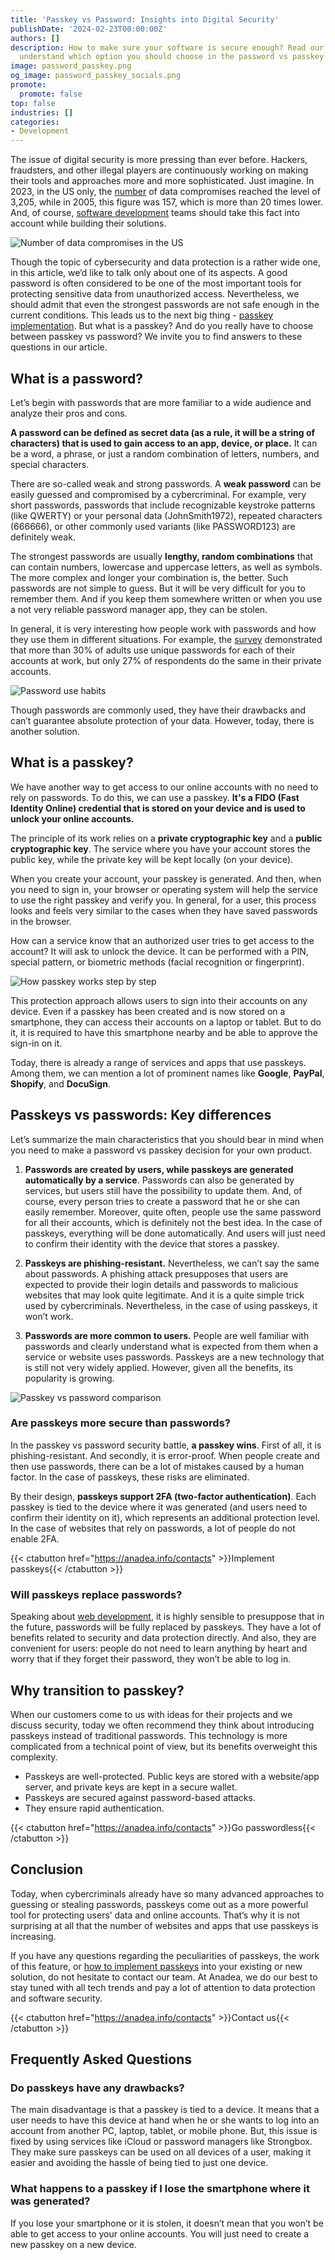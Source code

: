 ```yaml
---
title: 'Passkey vs Password: Insights into Digital Security'
publishDate: '2024-02-23T00:00:00Z'
authors: []
description: How to make sure your software is secure enough? Read our blog post to
  understand which option you should choose in the password vs passkey confrontation.
image: password_passkey.png
og_image: password_passkey_socials.png
promote:
  promote: false
top: false
industries: []
categories:
- Development
---
```

The issue of digital security is more pressing than ever before. Hackers, fraudsters, and other illegal players are continuously working on making their tools and approaches more and more sophisticated. Just imagine. In 2023, in the US only, the <a href="https://www.statista.com/statistics/273550/data-breaches-recorded-in-the-united-states-by-number-of-breaches-and-records-exposed/" target="_blank">number</a> of data compromises reached the level of 3,205, while in 2005, this figure was 157, which is more than 20 times lower. And, of course, <a href="https://anadea.info/services/custom-software-development" target="_blank">software development</a> teams should take this fact into account while building their solutions.

![Number of data compromises in the US](Number_of_data_compromises__US_.png)

Though the topic of cybersecurity and data protection is a rather wide one, in this article, we’d like to talk only about one of its aspects. A good password is often considered to be one of the most important tools for protecting sensitive data from unauthorized access. Nevertheless, we should admit that even the strongest passwords are not safe enough in the current conditions. This leads us to the next big thing - <a href="https://anadea.info/services/passkey">passkey implementation</a>. But what is a passkey? And do you really have to choose between passkey vs password? We invite you to find answers to these questions in our article.

## What is a password?

Let’s begin with passwords that are more familiar to a wide audience and analyze their pros and cons.

**A password can be defined as secret data (as a rule, it will be a string of characters) that is used to gain access to an app, device, or place.** It can be a word, a phrase, or just a random combination of letters, numbers, and special characters.

There are so-called weak and strong passwords. A **weak password** can be easily guessed and compromised by a cybercriminal. For example, very short passwords, passwords that include recognizable keystroke patterns (like QWERTY) or your personal data (JohnSmith1972), repeated characters (666666), or other commonly used variants (like PASSWORD123) are definitely weak.

The strongest passwords are usually **lengthy, random combinations** that can contain numbers, lowercase and uppercase letters, as well as symbols. The more complex and longer your combination is, the better. Such passwords are not simple to guess. But it will be very difficult for you to remember them. And if you keep them somewhere written or when you use a not very reliable password manager app, they can be stolen.

In general, it is very interesting how people work with passwords and how they use them in different situations. For example, the <a href="https://www.statista.com/statistics/1147407/password-habits-adults-worldwide/" target="_blank">survey</a> demonstrated that more than 30% of adults use unique passwords for each of their accounts at work, but only 27% of respondents do the same in their private accounts.

![Password use habits](password_use_graph.png)

Though passwords are commonly used, they have their drawbacks and can’t guarantee absolute protection of your data. However, today, there is another solution.

## What is a passkey?

We have another way to get access to our online accounts with no need to rely on passwords. To do this, we can use a passkey. **It's a FIDO (Fast Identity Online) credential that is stored on your device and is used to unlock your online accounts.**

The principle of its work relies on a **private cryptographic key** and a **public cryptographic key**. The service where you have your account stores the public key, while the private key will be kept locally (on your device).

When you create your account, your passkey is generated. And then, when you need to sign in, your browser or operating system will help the service to use the right passkey and verify you. In general, for a user, this process looks and feels very similar to the cases when they have saved passwords in the browser.

How can a service know that an authorized user tries to get access to the account? It will ask to unlock the device. It can be performed with a PIN, special pattern, or biometric methods (facial recognition or fingerprint).

![How passkey works step by step](How__Passkey_Works.png)

This protection approach allows users to sign into their accounts on any device. Even if a passkey has been created and is now stored on a smartphone, they can access their accounts on a laptop or tablet. But to do it, it is required to have this smartphone nearby and be able to approve the sign-in on it.

Today, there is already a range of services and apps that use passkeys. Among them, we can mention a lot of prominent names like **Google**, **PayPal**, **Shopify**, and **DocuSign**.

## Passkeys vs passwords: Key differences

Let’s summarize the main characteristics that you should bear in mind when you need to make a password vs passkey decision for your own product.

1. **Passwords are created by users, while passkeys are generated automatically by a service**. Passwords can also be generated by services, but users still have the possibility to update them. And, of course, every person tries to create a password that he or she can easily remember. Moreover, quite often, people use the same password for all their accounts, which is definitely not the best idea. In the case of passkeys, everything will be done automatically. And users will just need to confirm their identity with the device that stores a passkey.

2. **Passkeys are phishing-resistant.** Nevertheless, we can’t say the same about passwords. A phishing attack presupposes that users are expected to provide their login details and passwords to malicious websites that may look quite legitimate. And it is a quite simple trick used by cybercriminals. Nevertheless, in the case of using passkeys, it won’t work.

3. **Passwords are more common to users.** People are well familiar with passwords and clearly understand what is expected from them when a service or website uses passwords. Passkeys are a new technology that is still not very widely applied. However, given all the benefits, its popularity is growing.

![Passkey vs password comparison](Passwords_vs_Passkeys__Key_Differences.png)

### Are passkeys more secure than passwords?

In the passkey vs password security battle, **a passkey wins**. First of all, it is phishing-resistant. And secondly, it is error-proof. When people create and then use passwords, there can be a lot of mistakes caused by a human factor. In the case of passkeys, these risks are eliminated.

By their design, **passkeys support 2FA (two-factor authentication)**. Each passkey is tied to the device where it was generated (and users need to confirm their identity on it), which represents an additional protection level. In the case of websites that rely on passwords, a lot of people do not enable 2FA.

{{< ctabutton href="https://anadea.info/contacts" >}}Implement passkeys{{< /ctabutton >}}

### Will passkeys replace passwords?

Speaking about <a href="https://anadea.info/services/web-development" target="_blank">web development</a>, it is highly sensible to presuppose that in the future, passwords will be fully replaced by passkeys. They have a lot of benefits related to security and data protection directly. And also, they are convenient for users: people do not need to learn anything by heart and worry that if they forget their password, they won’t be able to log in.

## Why transition to passkey?

When our customers come to us with ideas for their projects and we discuss security, today we often recommend they think about introducing passkeys instead of traditional passwords. This technology is more complicated from a technical point of view, but its benefits overweight this complexity.

- Passkeys are well-protected. Public keys are stored with a website/app server, and private keys are kept in a secure wallet.
- Passkeys are secured against password-based attacks.
- They ensure rapid authentication.

{{< ctabutton href="https://anadea.info/contacts" >}}Go passwordless{{< /ctabutton >}}

## Conclusion

Today, when cybercriminals already have so many advanced approaches to guessing or stealing passwords, passkeys come out as a more powerful tool for protecting users’ data and online accounts. That’s why it is not surprising at all that the number of websites and apps that use passkeys is increasing.

If you have any questions regarding the peculiarities of passkeys, the work of this feature, or <a href="https://anadea.info/blog/how-to-implement-passkeys" target="_blank">how to implement passkeys</a> into your existing or new solution, do not hesitate to contact our team. At Anadea, we do our best to stay tuned with all tech trends and pay a lot of attention to data protection and software security.

{{< ctabutton href="https://anadea.info/contacts" >}}Contact us{{< /ctabutton >}}

## Frequently Asked Questions

### Do passkeys have any drawbacks?

The main disadvantage is that a passkey is tied to a device. It means that a user needs to have this device at hand when he or she wants to log into an account from another PC, laptop, tablet, or mobile phone. But, this issue is fixed by using services like iCloud or password managers like Strongbox. They make sure passkeys can be used on all devices of a user, making it easier and avoiding the hassle of being tied to just one device.

### What happens to a passkey if I lose the smartphone where it was generated?

If you lose your smartphone or it is stolen, it doesn’t mean that you won’t be able to get access to your online accounts. You will just need to create a new passkey on a new device.

<script type="application/ld+json">
{
 "@context": "https://schema.org",
 "@type": "FAQPage",
 "mainEntity": [
  {
   "@type": "Question",
   "name": "What is a password?",
   "acceptedAnswer": [
    {
     "@type": "Answer",
     "text": "A password can be defined as secret data (as a rule, it will be a string of characters) that is used to gain access to an app, device, or place. It can be a word, a phrase, or just a random combination of letters, numbers, and special characters."
    }
   ]
  },
  {
   "@type": "Question",
   "name": "What is a passkey?",
   "acceptedAnswer": [
    {
     "@type": "Answer",
     "text": "Passket is a FIDO (Fast Identity Online) credential that is stored on your device and is used to unlock your online accounts. The principle of its work relies on a private cryptographic key and a public cryptographic key. The service where you have your account stores the public key, while the private key will be kept locally (on your device). When you create your account, your passkey is generated. And then, when you need to sign in, your browser or operating system will help the service to use the right passkey and verify you. In general, for a user, this process looks and feels very similar to the cases when they have saved passwords in the browser."
    }
   ]
  },
  {
   "@type": "Question",
   "name": "Will passkeys replace passwords?",
   "acceptedAnswer": [
    {
     "@type": "Answer",
     "text": "It is highly sensible to presuppose that in the future, passwords will be fully replaced by passkeys. They have a lot of benefits related to security and data protection directly. And also, they are convenient for users: people do not need to learn anything by heart and worry that if they forget their password, they won’t be able to log in."
    }
   ]
  },
  {
   "@type": "Question",
   "name": "What are the differences between passkeys vs. passwods?",
   "acceptedAnswer": [
    {
     "@type": "Answer",
     "text": "While passwords are user-created and susceptible to phishing, passkeys are automatically generated and resist phishing attempts, making them the more secure and user-friendly option despite being newer."
    }
   ]
  },
   {
   "@type": "Question",
   "name": "Do passkeys have any drawbacks?",
   "acceptedAnswer": [
    {
     "@type": "Answer",
     "text": "The main disadvantage is that a passkey is tied to a device. It means that a user needs to have this device at hand when he or she wants to log into an account from another PC, laptop, tablet, or mobile phone. But, this issue is fixed by using services like iCloud or password managers like Strongbox. They make sure passkeys can be used on all devices of a user, making it easier and avoiding the hassle of being tied to just one device."
    }
   ]
  },
  {
   "@type": "Question",
   "name": "What happens to a passkey if I lose the smartphone where it was generated?",
   "acceptedAnswer": [
    {
     "@type": "Answer",
     "text": "If you lose your smartphone or it is stolen, it doesn’t mean that you won’t be able to get access to your online accounts. You will just need to create a new passkey on a new device."
    }
   ]
  }
 ]
}
</script>
